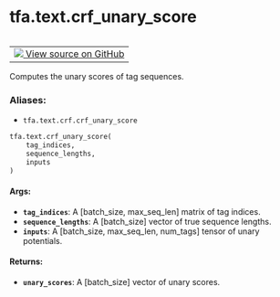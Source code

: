<div itemscope itemtype="http://developers.google.com/ReferenceObject">
<meta itemprop="name" content="tfa.text.crf_unary_score" />
<meta itemprop="path" content="Stable" />
</div>

# tfa.text.crf_unary_score


<table class="tfo-notebook-buttons tfo-api" align="left">

<td>
  <a target="_blank" href="https://github.com/tensorflow/addons/tree/r0.5/tensorflow_addons/text/crf.py#L204-L235">
    <img src="https://www.tensorflow.org/images/GitHub-Mark-32px.png" />
    View source on GitHub
  </a>
</td></table>



Computes the unary scores of tag sequences.

### Aliases:

* `tfa.text.crf.crf_unary_score`


``` python
tfa.text.crf_unary_score(
    tag_indices,
    sequence_lengths,
    inputs
)
```



<!-- Placeholder for "Used in" -->


#### Args:


* <b>`tag_indices`</b>: A [batch_size, max_seq_len] matrix of tag indices.
* <b>`sequence_lengths`</b>: A [batch_size] vector of true sequence lengths.
* <b>`inputs`</b>: A [batch_size, max_seq_len, num_tags] tensor of unary potentials.

#### Returns:


* <b>`unary_scores`</b>: A [batch_size] vector of unary scores.